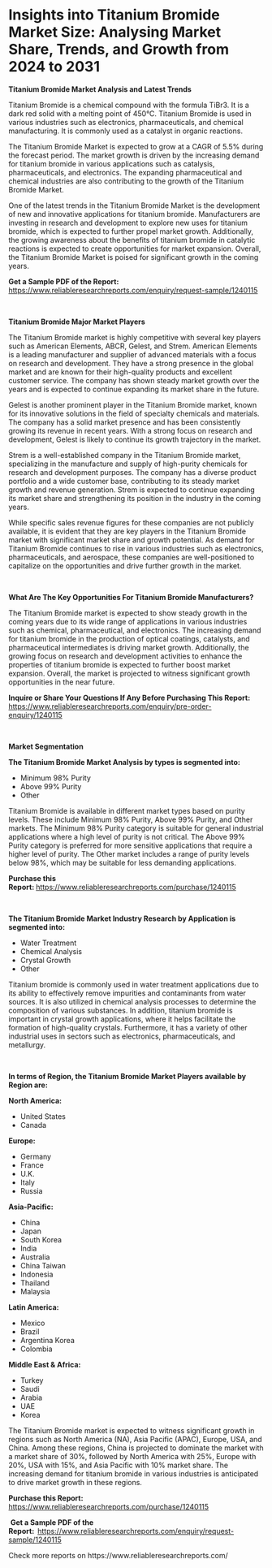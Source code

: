 <p><h1>Insights into Titanium Bromide Market Size: Analysing Market Share, Trends, and Growth from 2024 to 2031</h1></p><p><strong>Titanium Bromide Market Analysis and Latest Trends</strong></p>
<p><p>Titanium Bromide is a chemical compound with the formula TiBr3. It is a dark red solid with a melting point of 450°C. Titanium Bromide is used in various industries such as electronics, pharmaceuticals, and chemical manufacturing. It is commonly used as a catalyst in organic reactions.</p><p>The Titanium Bromide Market is expected to grow at a CAGR of 5.5% during the forecast period. The market growth is driven by the increasing demand for titanium bromide in various applications such as catalysis, pharmaceuticals, and electronics. The expanding pharmaceutical and chemical industries are also contributing to the growth of the Titanium Bromide Market.</p><p>One of the latest trends in the Titanium Bromide Market is the development of new and innovative applications for titanium bromide. Manufacturers are investing in research and development to explore new uses for titanium bromide, which is expected to further propel market growth. Additionally, the growing awareness about the benefits of titanium bromide in catalytic reactions is expected to create opportunities for market expansion. Overall, the Titanium Bromide Market is poised for significant growth in the coming years.</p></p>
<p><strong>Get a Sample PDF of the Report:&nbsp;</strong> <a href="https://www.reliableresearchreports.com/enquiry/request-sample/1240115">https://www.reliableresearchreports.com/enquiry/request-sample/1240115</a></p>
<p>&nbsp;</p>
<p><strong>Titanium Bromide Major Market Players</strong></p>
<p><p>The Titanium Bromide market is highly competitive with several key players such as American Elements, ABCR, Gelest, and Strem. American Elements is a leading manufacturer and supplier of advanced materials with a focus on research and development. They have a strong presence in the global market and are known for their high-quality products and excellent customer service. The company has shown steady market growth over the years and is expected to continue expanding its market share in the future.</p><p>Gelest is another prominent player in the Titanium Bromide market, known for its innovative solutions in the field of specialty chemicals and materials. The company has a solid market presence and has been consistently growing its revenue in recent years. With a strong focus on research and development, Gelest is likely to continue its growth trajectory in the market.</p><p>Strem is a well-established company in the Titanium Bromide market, specializing in the manufacture and supply of high-purity chemicals for research and development purposes. The company has a diverse product portfolio and a wide customer base, contributing to its steady market growth and revenue generation. Strem is expected to continue expanding its market share and strengthening its position in the industry in the coming years.</p><p>While specific sales revenue figures for these companies are not publicly available, it is evident that they are key players in the Titanium Bromide market with significant market share and growth potential. As demand for Titanium Bromide continues to rise in various industries such as electronics, pharmaceuticals, and aerospace, these companies are well-positioned to capitalize on the opportunities and drive further growth in the market.</p></p>
<p>&nbsp;</p>
<p><strong>What Are The Key Opportunities For Titanium Bromide Manufacturers?</strong></p>
<p><p>The Titanium Bromide market is expected to show steady growth in the coming years due to its wide range of applications in various industries such as chemical, pharmaceutical, and electronics. The increasing demand for titanium bromide in the production of optical coatings, catalysts, and pharmaceutical intermediates is driving market growth. Additionally, the growing focus on research and development activities to enhance the properties of titanium bromide is expected to further boost market expansion. Overall, the market is projected to witness significant growth opportunities in the near future.</p></p>
<p><strong>Inquire or Share Your Questions If Any Before Purchasing This Report:</strong> <a href="https://www.reliableresearchreports.com/enquiry/pre-order-enquiry/1240115">https://www.reliableresearchreports.com/enquiry/pre-order-enquiry/1240115</a></p>
<p>&nbsp;</p>
<p><strong>Market Segmentation</strong></p>
<p><strong>The Titanium Bromide Market Analysis by types is segmented into:</strong></p>
<p><ul><li>Minimum 98% Purity</li><li>Above 99% Purity</li><li>Other</li></ul></p>
<p><p>Titanium Bromide is available in different market types based on purity levels. These include Minimum 98% Purity, Above 99% Purity, and Other markets. The Minimum 98% Purity category is suitable for general industrial applications where a high level of purity is not critical. The Above 99% Purity category is preferred for more sensitive applications that require a higher level of purity. The Other market includes a range of purity levels below 98%, which may be suitable for less demanding applications.</p></p>
<p><strong>Purchase this Report:&nbsp;</strong><a href="https://www.reliableresearchreports.com/purchase/1240115">https://www.reliableresearchreports.com/purchase/1240115</a></p>
<p>&nbsp;</p>
<p><strong>The Titanium Bromide Market Industry Research by Application is segmented into:</strong></p>
<p><ul><li>Water Treatment</li><li>Chemical Analysis</li><li>Crystal Growth</li><li>Other</li></ul></p>
<p><p>Titanium bromide is commonly used in water treatment applications due to its ability to effectively remove impurities and contaminants from water sources. It is also utilized in chemical analysis processes to determine the composition of various substances. In addition, titanium bromide is important in crystal growth applications, where it helps facilitate the formation of high-quality crystals. Furthermore, it has a variety of other industrial uses in sectors such as electronics, pharmaceuticals, and metallurgy.</p></p>
<p>&nbsp;</p>
<p><strong>In terms of Region, the Titanium Bromide Market Players available by Region are:</strong></p>
<p>
    <p> <strong> North America: </strong>
        <ul>
            <li>United States</li>
            <li>Canada</li>
        </ul>
        </p> 
    <p> <strong> Europe: </strong>
        <ul>
            <li>Germany</li>
            <li>France</li>
            <li>U.K.</li>
            <li>Italy</li>
            <li>Russia</li>
        </ul>
        </p> 
    <p> <strong> Asia-Pacific: </strong>
        <ul>
            <li>China</li>
            <li>Japan</li>
            <li>South Korea</li>
            <li>India</li>
            <li>Australia</li>
            <li>China Taiwan</li>
            <li>Indonesia</li>
            <li>Thailand</li>
            <li>Malaysia</li>
        </ul>
        </p> 
    <p> <strong> Latin America: </strong>
        <ul>
            <li>Mexico</li>
            <li>Brazil</li>
            <li>Argentina Korea</li>
            <li>Colombia</li>
        </ul>
        </p> 
    <p> <strong> Middle East & Africa: </strong>
        <ul>
            <li>Turkey</li>
            <li>Saudi</li>
            <li>Arabia</li>
            <li>UAE</li>
            <li>Korea</li>
        </ul>
    </p>
    </p>
<p><p>The Titanium Bromide market is expected to witness significant growth in regions such as North America (NA), Asia Pacific (APAC), Europe, USA, and China. Among these regions, China is projected to dominate the market with a market share of 30%, followed by North America with 25%, Europe with 20%, USA with 15%, and Asia Pacific with 10% market share. The increasing demand for titanium bromide in various industries is anticipated to drive market growth in these regions.</p></p>
<p><strong>Purchase this Report: </strong><a href="https://www.reliableresearchreports.com/purchase/1240115">https://www.reliableresearchreports.com/purchase/1240115</a></p>
<p>&nbsp;<strong>Get a Sample PDF of the Report:&nbsp;&nbsp;</strong><a href="https://www.reliableresearchreports.com/enquiry/request-sample/1240115">https://www.reliableresearchreports.com/enquiry/request-sample/1240115</a></p>
<p><strong></strong></p>
<p>Check more reports on https://www.reliableresearchreports.com/</p>